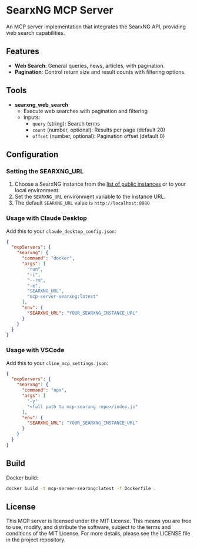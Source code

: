 # SearxNG MCP Server

An MCP server implementation that integrates the SearxNG API, providing web search capabilities.

## Features

- **Web Search**: General queries, news, articles, with pagination.
- **Pagination**: Control return size and result counts with filtering options.

## Tools

- **searxng_web_search**
  - Execute web searches with pagination and filtering
  - Inputs:
    - `query` (string): Search terms
    - `count` (number, optional): Results per page (default 20)
    - `offset` (number, optional): Pagination offset (default 0)

## Configuration

### Setting the SEARXNG_URL

1. Choose a SearxNG instance from the [list of public instances](https://searx.space/) or to your local environment.
2. Set the `SEARXNG_URL` environment variable to the instance URL.
3. The default `SEARXNG_URL` value is `http://localhost:8080`

### Usage with Claude Desktop

Add this to your `claude_desktop_config.json`:

```json
{
  "mcpServers": {
    "searxng": {
      "command": "docker",
      "args": [
        "run",
        "-i",
        "--rm",
        "-e",
        "SEARXNG_URL",
        "mcp-server-searxng:latest"
      ],
      "env": {
        "SEARXNG_URL": "YOUR_SEARXNG_INSTANCE_URL"
      }
    }
  }
}
```

### Usage with VSCode

Add this to your `cline_mcp_settings.json`:

```json
{
  "mcpServers": {
    "searxng": {
      "command": "npx",
      "args": [
        "-y"
        "<full path to mcp-searxng repo>/index.js"
      ],
      "env": {
        "SEARXNG_URL": "YOUR_SEARXNG_INSTANCE_URL"
      }
    }
  }
}
```

## Build

Docker build:

```bash
docker build -t mcp-server-searxng:latest -f Dockerfile .
```

## License

This MCP server is licensed under the MIT License. This means you are free to use, modify, and distribute the software, subject to the terms and conditions of the MIT License. For more details, please see the LICENSE file in the project repository.
